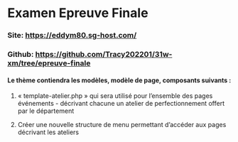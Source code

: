 # Examen Epreuve Finale 

### Site: https://eddym80.sg-host.com/

### Github: https://github.com/Tracy202201/31w-xm/tree/epreuve-finale 

#### Le thème contiendra les modèles, modèle de page, composants suivants : 

1. « template-atelier.php » qui sera utilisé pour l’ensemble des pages événements - décrivant chacune un atelier de perfectionnement offert par le département

2. Créer une nouvelle structure de menu  permettant d’accéder aux pages décrivant les ateliers


